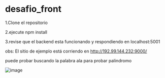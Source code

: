 # desafio_front
1.Clone el repositorio

2.ejecute npm install

3.revise que el backend esta funcionando y respondiendo en localhost:5001

obs:
El sitio de ejemplo está corriendo en 
http://192.99.144.232:9000/

puede probar buscando la palabra ala para probar palindromo


![image](https://user-images.githubusercontent.com/34777107/137222506-b06061a1-3010-4e41-aeab-b4f7720fcb85.png)
